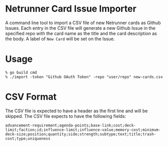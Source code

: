 # Netrunner Card Issue Importer

A command line tool to import a CSV file of new Netrunner cards as Github Issues.
Each entry in the CSV file will generate a new Github Issue in the specified repo with the card name as the title and the card description as the body. A label of `New Card` will be set on the Issue.

# Usage
```
% go build cmd
% ./import -token "Github OAuth Token" -repo "user/repo" new-cards.csv
```

# CSV Format
The CSV file is expected to have a header as the first line and will be skipped.
The CSV file expects to have the following fields:
```
advancement-requirement;agenda-points;base-link;cost;deck-limit;faction;id;influence-limit;influence-value;memory-cost;minimum-deck-size;position;quantity;side;strength;subtype;text;title;trash-cost;type;uniqueness
```


